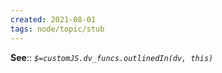 ```yaml
---
created: 2021-08-01
tags: node/topic/stub
---
```


**See**:: 
*`$=customJS.dv_funcs.outlinedIn(dv, this)`*

